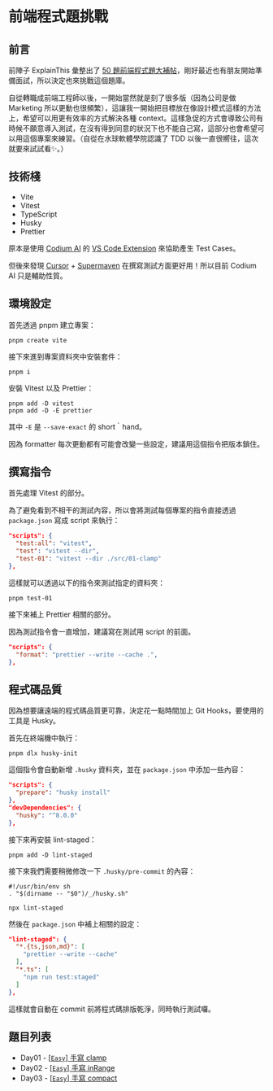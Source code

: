 # 前端程式題挑戰

## 前言

前陣子 ExplainThis 彙整出了 [50 題前端程式題大補帖](https://explainthisio.notion.site/ExplainThis-50-8fe7055e22d5467586f7d2c22719684f)，剛好最近也有朋友開始準備面試，所以決定也來挑戰這個題庫。

自從轉職成前端工程師以後，一開始當然就是刻了很多版（因為公司是做 Marketing 所以更動也很頻繁），這讓我一開始把目標放在像設計模式這樣的方法上，希望可以用更有效率的方式解決各種 context。這樣急促的方式會導致公司有時候不願意導入測試，在沒有得到同意的狀況下也不能自己寫，這部分也會希望可以用這個專案來練習。（自從在水球軟體學院認識了 TDD 以後一直很嚮往，這次就要來試試看✨。）

## 技術棧

- Vite
- Vitest
- TypeScript
- Husky
- Prettier

原本是使用 [Codium AI](https://www.codium.ai/) 的 [VS Code Extension](https://marketplace.visualstudio.com/items?itemName=Codium.codium) 來協助產生 Test Cases。

但後來發現 [Cursor](https://cursor.sh/) + [Supermaven](https://supermaven.com/) 在撰寫測試方面更好用！所以目前 Codium AI 只是輔助性質。

## 環境設定

首先透過 pnpm 建立專案：

```shell
pnpm create vite
```

接下來進到專案資料夾中安裝套件：

```shell
pnpm i
```

安裝 Vitest 以及 Prettier：

```shell
pnpm add -D vitest
pnpm add -D -E prettier
```

其中 `-E` 是 `--save-exact` 的 short｀hand。

因為 formatter 每次更動都有可能會改變一些設定，建議用這個指令把版本鎖住。

## 撰寫指令

首先處理 Vitest 的部分。

為了避免看到不相干的測試內容，所以會將測試每個專案的指令直接透過 `package.json` 寫成 script 來執行：

```json
"scripts": {
  "test:all": "vitest",
  "test": "vitest --dir",
  "test-01": "vitest --dir ./src/01-clamp"
},
```

這樣就可以透過以下的指令來測試指定的資料夾：

```shell
pnpm test-01
```

接下來補上 Prettier 相關的部分。

因為測試指令會一直增加，建議寫在測試用 script 的前面。

```json
"scripts": {
  "format": "prettier --write --cache .",
},
```

## 程式碼品質

因為想要讓遠端的程式碼品質更可靠，決定花一點時間加上 Git Hooks，要使用的工具是 Husky。

首先在終端機中執行：

```shell
pnpm dlx husky-init
```

這個指令會自動新增 `.husky` 資料夾，並在 `package.json` 中添加一些內容：

```json
"scripts": {
  "prepare": "husky install"
},
"devDependencies": {
  "husky": "^8.0.0"
},
```

接下來再安裝 lint-staged：

```shell
pnpm add -D lint-staged
```

接下來我們需要稍微修改一下 `.husky/pre-commit` 的內容：

```shell
#!/usr/bin/env sh
. "$(dirname -- "$0")/_/husky.sh"

npx lint-staged
```

然後在 `package.json` 中補上相關的設定：

```json
"lint-staged": {
  "*.{ts,json,md}": [
    "prettier --write --cache"
  ],
  "*.ts": [
    "npm run test:staged"
  ]
},
```

這樣就會自動在 commit 前將程式碼排版乾淨，同時執行測試囉。

## 題目列表

- Day01 - [[`Easy`] 手寫 clamp](src/01-clamp)
- Day02 - [[`Easy`] 手寫 inRange](src/02-inRange)
- Day03 - [[`Easy`] 手寫 compact](src/03-compact)

